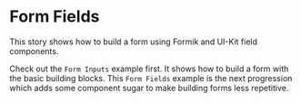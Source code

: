 # Form Fields

This story shows how to build a form using Formik and UI-Kit field components.

Check out the `Form Inputs` example first. It shows how to build a form with the basic building blocks. This `Form Fields` example is the next progression which adds some component sugar to make building forms less repetitive.
